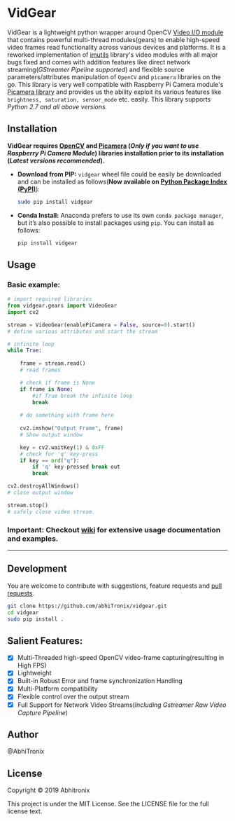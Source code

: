 # VidGear

VidGear is a lightweight python wrapper around OpenCV [Video I/O module](https://docs.opencv.org/master/d0/da7/videoio_overview.html) that contains powerful multi-thread modules(gears) to enable high-speed video frames read functionality across various devices and platforms. It is a reworked implementation of [imutils](https://github.com/jrosebr1/imutils) library's video modules with all major bugs fixed and comes with addition features like direct network streaming(*GStreamer Pipeline supported*) and flexible source parameters/attributes manipulation of `OpenCV` and `picamera` libraries on the go. This library is very well compatible with Raspberry Pi Camera module's [Picamera library](http://picamera.readthedocs.io/) and provides us the ability exploit its various features like `brightness, saturation, sensor_mode` etc. easily. This library supports *Python 2.7 and all above versions.*


## Installation
**VidGear requires [OpenCV](https://www.pyimagesearch.com/2018/05/28/ubuntu-18-04-how-to-install-opencv/) and [Picamera](https://picamera.readthedocs.io/en/release-1.13/install.html) (*Only if you want to use Raspberry Pi Camera Module*) libraries installation prior to its installation (*Latest versions recommended*).**

- **Download from PIP:** `vidgear` wheel file could be easily be downloaded and can be installed as follows(**Now available on [Python Package Index (PyPI)](https://pypi.org/project/vidgear/)**):
  ```bash
  sudo pip install vidgear
  ```
- **Conda Install:**  Anaconda prefers to use its own `conda package manager`, but it’s also possible to install packages using `pip`. You can install as follows:
   ```bash
   pip install vidgear
   ```

## Usage

### Basic example:

```python
# import required libraries
from vidgear.gears import VideoGear
import cv2

stream = VideoGear(enablePiCamera = False, source=0).start() 
# define various attributes and start the stream

# infinite loop
while True:
	
	frame = stream.read()
	# read frames

	# check if frame is None
	if frame is None:
		#if True break the infinite loop
		break
	
	# do something with frame here
	
	cv2.imshow("Output Frame", frame)
	# Show output window

	key = cv2.waitKey(1) & 0xFF
	# check for 'q' key-press
	if key == ord("q"):
		if 'q' key-pressed break out
		break

cv2.destroyAllWindows()
# close output window

stream.stop()
# safely close video stream.
```
### Important: Checkout [wiki](https://github.com/abhiTronix/vidgear/wiki/VidGear-Gears(Classes)) for extensive usage documentation and examples.

---
## Development
You are welcome to contribute with suggestions, feature requests and [pull requests](https://github.com/abhiTronix/vidgear/pulls).

  ```bash
  git clone https://github.com/abhiTronix/vidgear.git
  cd vidgear
  sudo pip install .
  ```
  
## Salient Features:
- [x]  Multi-Threaded high-speed OpenCV video-frame capturing(resulting in High FPS)
- [x]  Lightweight
- [x]  Built-in Robust Error and frame synchronization Handling
- [x]  Multi-Platform compatibility
- [x]  Flexible control over the output stream
- [x]  Full Support for Network Video Streams(*Including Gstreamer Raw Video Capture Pipeline*) 

## Author

@AbhiTronix

## License

Copyright © 2019 Abhitronix

This project is under the MIT License. See the LICENSE file for the full license text.
